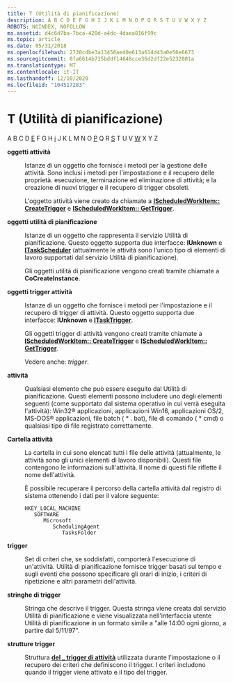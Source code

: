 ```yaml
---
title: T (Utilità di pianificazione)
description: A B C D E F G H I J K L M N O P Q R S T U V W X Y Z
ROBOTS: NOINDEX, NOFOLLOW
ms.assetid: d4c6d7ba-7bca-420d-a4dc-4daea816f99c
ms.topic: article
ms.date: 05/31/2018
ms.openlocfilehash: 2730cdbe3a13456aed0e613a614d43a0e56e6673
ms.sourcegitcommit: 8fa6614b715bddf14648cce36d2df22e5232801a
ms.translationtype: MT
ms.contentlocale: it-IT
ms.lasthandoff: 12/10/2020
ms.locfileid: "104517283"
---
```

# <a name="t-task-scheduler"></a>T (Utilità di pianificazione)

A B C D [E](e.md) F G H [i](i.md) J K L M N O [P](p.md) Q R [S](s.md) T U V [W](w.md) X Y Z

<dl> <dt>

<span id="_msb_task_objects_gly"></span><span id="_MSB_TASK_OBJECTS_GLY"></span>**oggetti attività**
</dt> <dd>

Istanze di un oggetto che fornisce i metodi per la gestione delle attività. Sono inclusi i metodi per l'impostazione e il recupero delle proprietà. esecuzione, terminazione ed eliminazione di attività; e la creazione di nuovi trigger e il recupero di trigger obsoleti.

L'oggetto attività viene creato da chiamate a [**IScheduledWorkItem:: CreateTrigger**](/windows/desktop/api/Mstask/nf-mstask-ischeduledworkitem-createtrigger) e [**IScheduledWorkItem:: GetTrigger**](/windows/desktop/api/Mstask/nf-mstask-ischeduledworkitem-gettrigger).

</dd> <dt>

<span id="_msb_task_scheduler_objects_gly"></span><span id="_MSB_TASK_SCHEDULER_OBJECTS_GLY"></span>**oggetti utilità di pianificazione**
</dt> <dd>

Istanze di un oggetto che rappresenta il servizio Utilità di pianificazione. Questo oggetto supporta due interfacce: **IUnknown** e [**ITaskScheduler**](/windows/desktop/api/Mstask/nn-mstask-itaskscheduler) (attualmente le attività sono l'unico tipo di elementi di lavoro supportati dal servizio Utilità di pianificazione).

Gli oggetti utilità di pianificazione vengono creati tramite chiamate a **CoCreateInstance**.

</dd> <dt>

<span id="_msb_task_trigger_objects_gly"></span><span id="_MSB_TASK_TRIGGER_OBJECTS_GLY"></span>**oggetti trigger attività**
</dt> <dd>

Istanze di un oggetto che fornisce i metodi per l'impostazione e il recupero di trigger di attività. Questo oggetto supporta due interfacce: **IUnknown** e [**ITaskTrigger**](/windows/desktop/api/Mstask/nn-mstask-itasktrigger).

Gli oggetti trigger di attività vengono creati tramite chiamate a [**IScheduledWorkItem:: CreateTrigger**](/windows/desktop/api/Mstask/nf-mstask-ischeduledworkitem-createtrigger) e [**IScheduledWorkItem:: GetTrigger**](/windows/desktop/api/Mstask/nf-mstask-ischeduledworkitem-gettrigger).

Vedere anche: *trigger*.

</dd> <dt>

<span id="_msb_tasks_gly"></span><span id="_MSB_TASKS_GLY"></span>**attività**
</dt> <dd>

Qualsiasi elemento che può essere eseguito dal Utilità di pianificazione. Questi elementi possono includere uno degli elementi seguenti (come supportato dal sistema operativo in cui verrà eseguita l'attività): Win32® applicazioni, applicazioni Win16, applicazioni OS/2, MS-DOS® applicazioni, file batch ( \* . bat), file di comando ( \* cmd) o qualsiasi tipo di file registrato correttamente.

</dd> <dt>

<span id="_msb_tasks_folder_gly"></span><span id="_MSB_TASKS_FOLDER_GLY"></span>**Cartella attività**
</dt> <dd>

La cartella in cui sono elencati tutti i file delle attività (attualmente, le attività sono gli unici elementi di lavoro disponibili). Questi file contengono le informazioni sull'attività. Il nome di questi file riflette il nome dell'attività.

È possibile recuperare il percorso della cartella attività dal registro di sistema ottenendo i dati per il valore seguente:

```
HKEY_LOCAL_MACHINE
   SOFTWARE
      Microsoft
         SchedulingAgent
            TasksFolder
```

</dd> <dt>

<span id="_msb_triggers_gly"></span><span id="_MSB_TRIGGERS_GLY"></span>**trigger**
</dt> <dd>

Set di criteri che, se soddisfatti, comporterà l'esecuzione di un'attività. Utilità di pianificazione fornisce trigger basati sul tempo e sugli eventi che possono specificare gli orari di inizio, i criteri di ripetizione e altri parametri dell'attività.

</dd> <dt>

<span id="_msb_trigger_strings_gly"></span><span id="_MSB_TRIGGER_STRINGS_GLY"></span>**stringhe di trigger**
</dt> <dd>

Stringa che descrive il trigger. Questa stringa viene creata dal servizio Utilità di pianificazione e viene visualizzata nell'interfaccia utente Utilità di pianificazione in un formato simile a "alle 14:00 ogni giorno, a partire dal 5/11/97".

</dd> <dt>

<span id="_msb_trigger_structures_gly"></span><span id="_MSB_TRIGGER_STRUCTURES_GLY"></span>**strutture trigger**
</dt> <dd>

Struttura [**del \_ trigger di attività**](/windows/desktop/api/Mstask/ns-mstask-task_trigger) utilizzata durante l'impostazione o il recupero dei criteri che definiscono il trigger. I criteri includono quando il trigger viene attivato e il tipo del trigger.

</dd> </dl>

 

 





